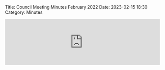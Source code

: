 Title: Council Meeting Minutes February 2022
Date: 2023-02-15 18:30
Category: Minutes

<embed width=100% style="height: -webkit-fill-available" src="https://docs.google.com/document/d/e/2PACX-1vThsUpp5O7c4wRHTncSoKkR4j3ONofyAnNOkPDPgT84-AceHuUPlft7jMZNnGSLFuF72NHo49_Pixo2/pub?embedded=true"></embed>
